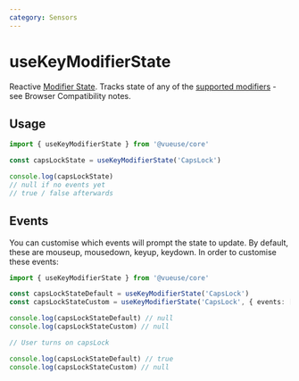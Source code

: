 ```yaml
---
category: Sensors
---
```


# useKeyModifierState

Reactive [Modifier State](https://developer.mozilla.org/en-US/docs/Web/API/KeyboardEvent/getModifierState). Tracks state of any of the [supported modifiers](https://developer.mozilla.org/en-US/docs/Web/API/KeyboardEvent/getModifierState#browser_compatibility) - see Browser Compatibility notes.

## Usage

```ts
import { useKeyModifierState } from '@vueuse/core'

const capsLockState = useKeyModifierState('CapsLock')

console.log(capsLockState)
// null if no events yet
// true / false afterwards
```

## Events

You can customise which events will prompt the state to update. By default, these are mouseup, mousedown, keyup, keydown. In order to customise these events:

```ts
import { useKeyModifierState } from '@vueuse/core'

const capsLockStateDefault = useKeyModifierState('CapsLock')
const capsLockStateCustom = useKeyModifierState('CapsLock', { events: ['mouseup', 'mousedown'] })

console.log(capsLockStateDefault) // null
console.log(capsLockStateCustom) // null

// User turns on capsLock

console.log(capsLockStateDefault) // true
console.log(capsLockStateCustom) // null
```
